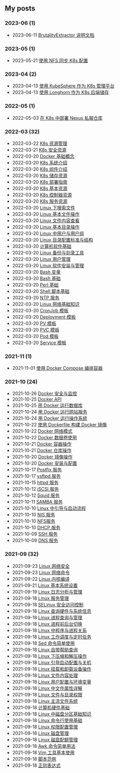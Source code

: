 ## My posts  
### **2023-06** (1)  
- 2023-06-11 [BrutalityExtractor 说明文档](https://blog.x2b.net/2009940341/)  
  
  
### **2023-05** (1)  
- 2023-05-21 [使用 NFS 同步 K8s 配置](https://blog.x2b.net/1345941684/)  
  
  
### **2023-04** (2)  
- 2023-04-13 [使用 KubeSphere 作为 K8s 管理平台](https://blog.x2b.net/1139906495/)  
- 2023-04-13 [使用 Longhorn 作为 K8s 后端储存](https://blog.x2b.net/1964569963/)  
  
  
### **2022-05** (1)  
- 2022-05-03 [在 K8s 中部署 Nexus 私服仓库](https://blog.x2b.net/2471935358/)  
  
  
### **2022-03** (32)  
- 2022-03-22 [K8s 资源管理](https://blog.x2b.net/948924982/)  
- 2022-03-21 [K8s 安全资源](https://blog.x2b.net/3406984642/)  
- 2022-03-20 [Docker 基础概念](https://blog.x2b.net/3341501969/)  
- 2022-03-20 [K8s 系统介绍](https://blog.x2b.net/376871778/)  
- 2022-03-20 [K8s 组件介绍](https://blog.x2b.net/1457906456/)  
- 2022-03-20 [K8s 储存资源](https://blog.x2b.net/1711004813/)  
- 2022-03-20 [K8s 部署指南](https://blog.x2b.net/1488965608/)  
- 2022-03-20 [K8s 基本资源](https://blog.x2b.net/4120596009/)  
- 2022-03-20 [K8s 控制器资源](https://blog.x2b.net/3401119197/)  
- 2022-03-20 [K8s 服务资源](https://blog.x2b.net/3045985343/)  
- 2022-03-20 [Linux 下搜索文件](https://blog.x2b.net/3570307132/)  
- 2022-03-20 [Linux 基本文件操作](https://blog.x2b.net/3891118029/)  
- 2022-03-20 [Linux 文件内容查看](https://blog.x2b.net/1251081056/)  
- 2022-03-20 [Linux 基本目录操作](https://blog.x2b.net/735422586/)  
- 2022-03-20 [Linux 中用户与用户组](https://blog.x2b.net/2592592171/)  
- 2022-03-20 [Linux 目录配置标准与结构](https://blog.x2b.net/4087499240/)  
- 2022-03-20 [计算机软件基础](https://blog.x2b.net/2759544459/)  
- 2022-03-20 [Linux 备份与刻录工具](https://blog.x2b.net/3733482185/)  
- 2022-03-20 [Linux 用户管理](https://blog.x2b.net/3199649610/)  
- 2022-03-20 [Linux 软件安装与管理](https://blog.x2b.net/1357678012/)  
- 2022-03-20 [Bash 变量](https://blog.x2b.net/2082872357/)  
- 2022-03-20 [Bash 基础](https://blog.x2b.net/1325555629/)  
- 2022-03-20 [Perl 基础](https://blog.x2b.net/591566948/)  
- 2022-03-20 [Shell 脚本基础](https://blog.x2b.net/2734315757/)  
- 2022-03-20 [NTP 服务](https://blog.x2b.net/3532663001/)  
- 2022-03-20 [Linux 网络基础知识](https://blog.x2b.net/799638542/)  
- 2022-03-20 [CronJob 模板](https://blog.x2b.net/3537711107/)  
- 2022-03-20 [Deployment 模板](https://blog.x2b.net/1856695493/)  
- 2022-03-20 [PV 模板](https://blog.x2b.net/2406232821/)  
- 2022-03-20 [PVC 模板](https://blog.x2b.net/1958383264/)  
- 2022-03-20 [Pod 模板](https://blog.x2b.net/94081894/)  
- 2022-03-20 [Service 模板](https://blog.x2b.net/528668799/)  
  
  
### **2021-11** (1)  
- 2021-11-01 [使用 Docker Compose 编排容器](https://blog.x2b.net/504557237/)  
  
  
### **2021-10** (24)  
- 2021-10-26 [Docker 安全与监控](https://blog.x2b.net/1472106291/)  
- 2021-10-25 [Docker API](https://blog.x2b.net/2670657393/)  
- 2021-10-25 [用 Docker 运行数据库](https://blog.x2b.net/350907895/)  
- 2021-10-24 [用 Docker 运行网站服务](https://blog.x2b.net/717387216/)  
- 2021-10-24 [用 Docker 运行操作系统](https://blog.x2b.net/962831535/)  
- 2021-10-22 [使用 Dockerfile 构建 Docker 镜像](https://blog.x2b.net/2014855778/)  
- 2021-10-22 [Docker 网络模式](https://blog.x2b.net/1910773265/)  
- 2021-10-22 [Docker 数据卷使用](https://blog.x2b.net/2894555783/)  
- 2021-10-21 [Docker 容器操作](https://blog.x2b.net/2679776821/)  
- 2021-10-21 [Docker 仓库操作](https://blog.x2b.net/3229018848/)  
- 2021-10-20 [Docker 镜像操作](https://blog.x2b.net/1103407806/)  
- 2021-10-20 [Docker 安装与配置](https://blog.x2b.net/4130112682/)  
- 2021-10-17 [Postfix 服务](https://blog.x2b.net/1516343977/)  
- 2021-10-17 [vsftpd 服务](https://blog.x2b.net/1853961938/)  
- 2021-10-15 [httpd 服务](https://blog.x2b.net/2334204318/)  
- 2021-10-12 [iSCSI 服务](https://blog.x2b.net/3959662341/)  
- 2021-10-12 [Squid 服务](https://blog.x2b.net/1886159042/)  
- 2021-10-11 [SAMBA 服务](https://blog.x2b.net/1516343977/)  
- 2021-10-10 [Linux 中引导与启动流程](https://blog.x2b.net/4291230975/)  
- 2021-10-10 [NIS 服务](https://blog.x2b.net/26249757/)  
- 2021-10-10 [NFS服务](https://blog.x2b.net/165304807/)  
- 2021-10-10 [DHCP 服务](https://blog.x2b.net/4189308113/)  
- 2021-10-09 [SSH 服务](https://blog.x2b.net/3422512598/)  
- 2021-10-09 [DNS 服务](https://blog.x2b.net/1926461212/)  
  
  
### **2021-09** (32)  
- 2021-09-23 [Linux 网络安全](https://blog.x2b.net/3333155646/)  
- 2021-09-23 [Linux 网络命令](https://blog.x2b.net/2991697559/)  
- 2021-09-22 [Linux 内核编译](https://blog.x2b.net/3262096821/)  
- 2021-09-21 [Linux 基本系统设置](https://blog.x2b.net/3511703514/)  
- 2021-09-19 [Linux 日志分析与管理](https://blog.x2b.net/808925609/)  
- 2021-09-18 [Linux 服务管理](https://blog.x2b.net/1224880312/)  
- 2021-09-18 [SELinux 安全访问控制](https://blog.x2b.net/1359563972/)  
- 2021-09-18 [Linux 查询硬件与系统信息](https://blog.x2b.net/741506456/)  
- 2021-09-18 [Linux 进程查询与管理](https://blog.x2b.net/1804980384/)  
- 2021-09-18 [Linux 进程前后台切换](https://blog.x2b.net/517799084/)  
- 2021-09-18 [Linux 中程序与进程关系](https://blog.x2b.net/630034191/)  
- 2021-09-18 [Linux 工作调度与定时任务](https://blog.x2b.net/3847284551/)  
- 2021-09-18 [Sed 命令简单使用](https://blog.x2b.net/507701603/)  
- 2021-09-18 [Linux 自带帮助查询](https://blog.x2b.net/4039294623/)  
- 2021-09-18 [Linux 下压缩和解压操作](https://blog.x2b.net/635683850/)  
- 2021-09-18 [Linux 引导启动配置与关机](https://blog.x2b.net/3107904477/)  
- 2021-09-18 [Linux 挂载和卸载设备操作](https://blog.x2b.net/848908018/)  
- 2021-09-18 [Linux 文件内容处理](https://blog.x2b.net/3847284551/)  
- 2021-09-18 [Linux 用户配置与环境变量](https://blog.x2b.net/1849958032/)  
- 2021-09-18 [Linux 中文件属性详解](https://blog.x2b.net/1872252014/)  
- 2021-09-18 [Linux 文件与目录权限](https://blog.x2b.net/46662635/)  
- 2021-09-18 [Linux 主流文件系统](https://blog.x2b.net/2794564793/)  
- 2021-09-18 [计算机硬件基础](https://blog.x2b.net/3847559470/)  
- 2021-09-18 [Linux 中磁盘分区基础知识](https://blog.x2b.net/3200821655/)  
- 2021-09-18 [Linux 命令行使用基础](https://blog.x2b.net/1784829336/)  
- 2021-09-18 [Linux 权限配置管理](https://blog.x2b.net/2354164977/)  
- 2021-09-18 [Linux 磁盘管理](https://blog.x2b.net/3491093041/)  
- 2021-09-18 [Linux 磁盘配额管理](https://blog.x2b.net/3427262780/)  
- 2021-09-18 [Awk 命令简单用法](https://blog.x2b.net/1712308461/)  
- 2021-09-18 [Vim 工具基本使用](https://blog.x2b.net/17877528/)  
- 2021-09-18 [脚本范例](https://blog.x2b.net/1256157642/)  
- 2021-09-18 [正则表达式](https://blog.x2b.net/794273428/)  
  
